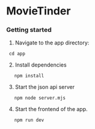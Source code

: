 # MovieTinder 

### Getting started
1. Navigate to the app directory:
```
 cd app
```
2. Install dependencies
```
   npm install
```
3. Start the json api server
```
   npm node server.mjs
```
4. Start the frontend of the app.
```
   npm run dev
```